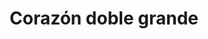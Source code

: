 ---
title: Corazón doble grande
date: 
draft: false

# descripcion
description : Corazón doble grande

materials: Plata 925

color: Plateado

dimensions: 1,7cm x 1,8cm

code: 02-13-0117

type: "Dijes"

categories: []

price: $2.270,00

# Images
# first image will be shown in the product page
images:
  # - image: "images/path_to_image"
  # La ubicacion de las imagenes es imagenes/Dijes/Dijes.Microcubic/02-13-0117-corazon-doble-grande
  - image: "./images/dijes/microcubic/02-13-0117-corazon-doble-grande_a.JPG"
  - image: "./images/dijes/microcubic/02-13-0117-corazon-doble-grande_b.JPG"
---